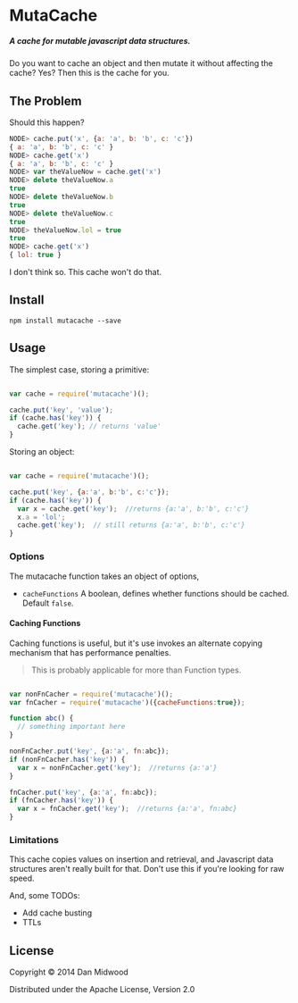 MutaCache
=========

##### A cache for mutable javascript data structures.

Do you want to cache an object and then mutate it without affecting the cache? Yes? Then this is the cache for you.

## The Problem

Should this happen?

```javascript
NODE> cache.put('x', {a: 'a', b: 'b', c: 'c'})
{ a: 'a', b: 'b', c: 'c' }
NODE> cache.get('x')
{ a: 'a', b: 'b', c: 'c' }
NODE> var theValueNow = cache.get('x')
NODE> delete theValueNow.a
true
NODE> delete theValueNow.b
true
NODE> delete theValueNow.c
true
NODE> theValueNow.lol = true
true
NODE> cache.get('x')
{ lol: true }
```

I don't think so. This cache won't do that.

## Install

`npm install mutacache --save`

## Usage

The simplest case, storing a primitive:

```javascript

var cache = require('mutacache')();

cache.put('key', 'value');
if (cache.has('key')) {
  cache.get('key'); // returns 'value'
}
```

Storing an object:

```javascript

var cache = require('mutacache')();

cache.put('key', {a:'a', b:'b', c:'c'});
if (cache.has('key')) {
  var x = cache.get('key');  //returns {a:'a', b:'b', c:'c'}
  x.a = 'lol';
  cache.get('key');  // still returns {a:'a', b:'b', c:'c'}
}
```

### Options

The mutacache function takes an object of options,

* `cacheFunctions` A boolean, defines whether functions should be cached. Default `false`.

#### Caching Functions

Caching functions is useful, but it's use invokes an alternate copying mechanism that has performance penalties.

> This is probably applicable for more than Function types.

```javascript

var nonFnCacher = require('mutacache')();
var fnCacher = require('mutacache')({cacheFunctions:true});

function abc() {
  // something important here
}

nonFnCacher.put('key', {a:'a', fn:abc});
if (nonFnCacher.has('key')) {
  var x = nonFnCacher.get('key');  //returns {a:'a'}
}

fnCacher.put('key', {a:'a', fn:abc});
if (fnCacher.has('key')) {
  var x = fnCacher.get('key');  //returns {a:'a', fn:abc}
}
```

### Limitations

This cache copies values on insertion and retrieval, and Javascript data structures aren't really built for that. Don't use this if you're looking for raw speed.

And, some TODOs:

* Add cache busting
* TTLs


## License

Copyright © 2014 Dan Midwood

Distributed under the Apache License, Version 2.0
